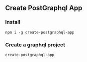 ## Create PostGraphql App

### Install
```npm i -g create-postgraphql-app```

### Create a graphql project
```create-postgraphql-app```
